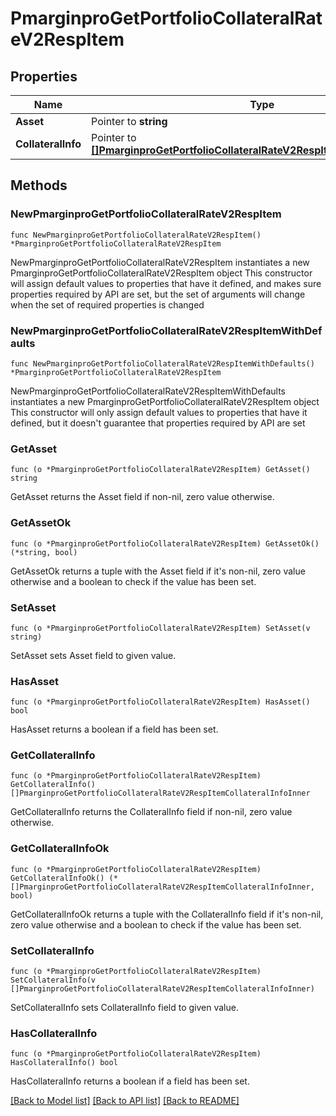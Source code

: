 # PmarginproGetPortfolioCollateralRateV2RespItem

## Properties

Name | Type | Description | Notes
------------ | ------------- | ------------- | -------------
**Asset** | Pointer to **string** |  | [optional] 
**CollateralInfo** | Pointer to [**[]PmarginproGetPortfolioCollateralRateV2RespItemCollateralInfoInner**](PmarginproGetPortfolioCollateralRateV2RespItemCollateralInfoInner.md) |  | [optional] 

## Methods

### NewPmarginproGetPortfolioCollateralRateV2RespItem

`func NewPmarginproGetPortfolioCollateralRateV2RespItem() *PmarginproGetPortfolioCollateralRateV2RespItem`

NewPmarginproGetPortfolioCollateralRateV2RespItem instantiates a new PmarginproGetPortfolioCollateralRateV2RespItem object
This constructor will assign default values to properties that have it defined,
and makes sure properties required by API are set, but the set of arguments
will change when the set of required properties is changed

### NewPmarginproGetPortfolioCollateralRateV2RespItemWithDefaults

`func NewPmarginproGetPortfolioCollateralRateV2RespItemWithDefaults() *PmarginproGetPortfolioCollateralRateV2RespItem`

NewPmarginproGetPortfolioCollateralRateV2RespItemWithDefaults instantiates a new PmarginproGetPortfolioCollateralRateV2RespItem object
This constructor will only assign default values to properties that have it defined,
but it doesn't guarantee that properties required by API are set

### GetAsset

`func (o *PmarginproGetPortfolioCollateralRateV2RespItem) GetAsset() string`

GetAsset returns the Asset field if non-nil, zero value otherwise.

### GetAssetOk

`func (o *PmarginproGetPortfolioCollateralRateV2RespItem) GetAssetOk() (*string, bool)`

GetAssetOk returns a tuple with the Asset field if it's non-nil, zero value otherwise
and a boolean to check if the value has been set.

### SetAsset

`func (o *PmarginproGetPortfolioCollateralRateV2RespItem) SetAsset(v string)`

SetAsset sets Asset field to given value.

### HasAsset

`func (o *PmarginproGetPortfolioCollateralRateV2RespItem) HasAsset() bool`

HasAsset returns a boolean if a field has been set.

### GetCollateralInfo

`func (o *PmarginproGetPortfolioCollateralRateV2RespItem) GetCollateralInfo() []PmarginproGetPortfolioCollateralRateV2RespItemCollateralInfoInner`

GetCollateralInfo returns the CollateralInfo field if non-nil, zero value otherwise.

### GetCollateralInfoOk

`func (o *PmarginproGetPortfolioCollateralRateV2RespItem) GetCollateralInfoOk() (*[]PmarginproGetPortfolioCollateralRateV2RespItemCollateralInfoInner, bool)`

GetCollateralInfoOk returns a tuple with the CollateralInfo field if it's non-nil, zero value otherwise
and a boolean to check if the value has been set.

### SetCollateralInfo

`func (o *PmarginproGetPortfolioCollateralRateV2RespItem) SetCollateralInfo(v []PmarginproGetPortfolioCollateralRateV2RespItemCollateralInfoInner)`

SetCollateralInfo sets CollateralInfo field to given value.

### HasCollateralInfo

`func (o *PmarginproGetPortfolioCollateralRateV2RespItem) HasCollateralInfo() bool`

HasCollateralInfo returns a boolean if a field has been set.


[[Back to Model list]](../README.md#documentation-for-models) [[Back to API list]](../README.md#documentation-for-api-endpoints) [[Back to README]](../README.md)


